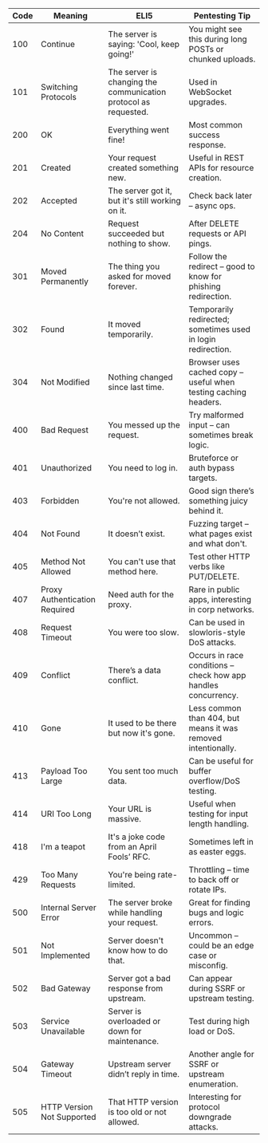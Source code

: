 | Code | Meaning | ELI5 | Pentesting Tip |
|------|---------|------|----------------|
| 100 | Continue | The server is saying: 'Cool, keep going!' | You might see this during long POSTs or chunked uploads. |
| 101 | Switching Protocols | The server is changing the communication protocol as requested. | Used in WebSocket upgrades. |
| 200 | OK | Everything went fine! | Most common success response. |
| 201 | Created | Your request created something new. | Useful in REST APIs for resource creation. |
| 202 | Accepted | The server got it, but it's still working on it. | Check back later – async ops. |
| 204 | No Content | Request succeeded but nothing to show. | After DELETE requests or API pings. |
| 301 | Moved Permanently | The thing you asked for moved forever. | Follow the redirect – good to know for phishing redirection. |
| 302 | Found | It moved temporarily. | Temporarily redirected; sometimes used in login redirection. |
| 304 | Not Modified | Nothing changed since last time. | Browser uses cached copy – useful when testing caching headers. |
| 400 | Bad Request | You messed up the request. | Try malformed input – can sometimes break logic. |
| 401 | Unauthorized | You need to log in. | Bruteforce or auth bypass targets. |
| 403 | Forbidden | You're not allowed. | Good sign there’s something juicy behind it. |
| 404 | Not Found | It doesn’t exist. | Fuzzing target – what pages exist and what don't. |
| 405 | Method Not Allowed | You can't use that method here. | Test other HTTP verbs like PUT/DELETE. |
| 407 | Proxy Authentication Required | Need auth for the proxy. | Rare in public apps, interesting in corp networks. |
| 408 | Request Timeout | You were too slow. | Can be used in slowloris-style DoS attacks. |
| 409 | Conflict | There’s a data conflict. | Occurs in race conditions – check how app handles concurrency. |
| 410 | Gone | It used to be there but now it's gone. | Less common than 404, but means it was removed intentionally. |
| 413 | Payload Too Large | You sent too much data. | Can be useful for buffer overflow/DoS testing. |
| 414 | URI Too Long | Your URL is massive. | Useful when testing for input length handling. |
| 418 | I'm a teapot | It's a joke code from an April Fools’ RFC. | Sometimes left in as easter eggs. |
| 429 | Too Many Requests | You're being rate-limited. | Throttling – time to back off or rotate IPs. |
| 500 | Internal Server Error | The server broke while handling your request. | Great for finding bugs and logic errors. |
| 501 | Not Implemented | Server doesn't know how to do that. | Uncommon – could be an edge case or misconfig. |
| 502 | Bad Gateway | Server got a bad response from upstream. | Can appear during SSRF or upstream testing. |
| 503 | Service Unavailable | Server is overloaded or down for maintenance. | Test during high load or DoS. |
| 504 | Gateway Timeout | Upstream server didn’t reply in time. | Another angle for SSRF or upstream enumeration. |
| 505 | HTTP Version Not Supported | That HTTP version is too old or not allowed. | Interesting for protocol downgrade attacks. |